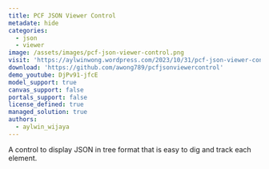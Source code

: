 ```yaml
---
title: PCF JSON Viewer Control
metadate: hide
categories:
  - json
  - viewer
image: /assets/images/pcf-json-viewer-control.png
visit: 'https://aylwinwong.wordpress.com/2023/10/31/pcf-json-viewer-control/'
download: 'https://github.com/awong789/pcfjsonviewercontrol'
demo_youtube: DjPv91-jfcE
model_support: true
canvas_support: false
portals_support: false
license_defined: true
managed_solution: true
authors:
  - aylwin_wijaya
---
```

A control to display JSON in tree format that is easy to dig and track each element.
